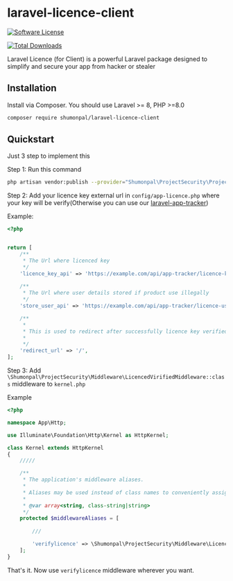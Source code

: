 # laravel-licence-client

<div class="filament-hidden">

[![Software License](https://img.shields.io/badge/license-MIT-brightgreen.svg)](LICENSE.md)

[![Total Downloads](https://img.shields.io/packagist/dt/pxlrbt/filament-excel.svg)](https://packagist.org/packages/shumonpal/laravel-app-tracker)


</div>

Laravel Licence (for Client) is a powerful Laravel package designed to simplify and secure your app from hacker or stealer


## Installation

Install via Composer. You should use Laravel >= 8, PHP >=8.0

```bash
composer require shumonpal/laravel-licence-client
```

## Quickstart

Just 3 step to implement this

Step 1: Run this command
```bash
php artisan vendor:publish --provider="Shumonpal\ProjectSecurity\ProjectSecurityServiceProvider" --tag="app-licence-config"
```

Step 2: Add your licence key external url in `config/app-licence.php` where your key will be verify(Otherwise you can use our [laravel-app-tracker](https://packagist.org/packages/shumonpal/laravel-app-tracker))

Example:

```php
<?php


return [
    /**
     * The Url where licenced key  
     */
    'licence_key_api' => 'https://example.com/api/app-tracker/licence-key-verify',
    
    /**
     * The Url where user details stored if product use illegally
     */
    'store_user_api' => 'https://example.com/api/app-tracker/licence-users',

    /**
     * 
     * This is used to redirect after successfully licence key verified.
     *
     */
    'redirect_url' => '/',
];
```

Step 3: Add `\Shumonpal\ProjectSecurity\Middleware\LicencedVirifiedMiddleware::class` middleware to `kernel.php`

Example

```php
<?php

namespace App\Http;

use Illuminate\Foundation\Http\Kernel as HttpKernel;

class Kernel extends HttpKernel
{
    /////

    /**
     * The application's middleware aliases.
     *
     * Aliases may be used instead of class names to conveniently assign middleware to routes and groups.
     *
     * @var array<string, class-string|string>
     */
    protected $middlewareAliases = [
        
        ///

        'verifylicence' => \Shumonpal\ProjectSecurity\Middleware\LicencedVirifiedMiddleware::class,
    ];
}

```
That's it. Now use `verifylicence` middleware wherever you want.


